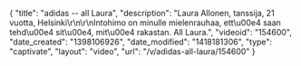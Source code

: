 {
    "title": "adidas -- all Laura",
    "description": "Laura Allonen, tanssija, 21 vuotta, Helsinki\r\n\r\nIntohimo on minulle mielenrauhaa, ett\u00e4 saan tehd\u00e4 sit\u00e4, mit\u00e4 rakastan. All Laura.",
    "videoid": "154600",
    "date_created": "1398106926",
    "date_modified": "1418181306",
    "type": "captivate",
    "layout": "video",
    "url": "\/v\/adidas-all-laura\/154600"
}